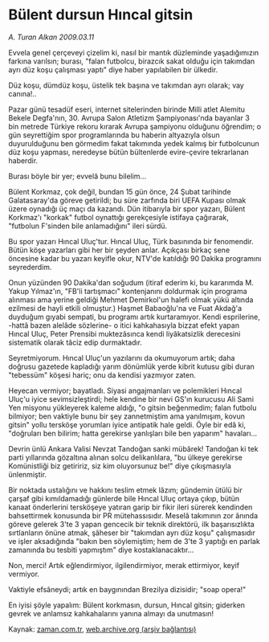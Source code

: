 # Bülent dursun Hıncal gitsin

*A. Turan Alkan 2009.03.11*

<tr><td class="metin" colspan="2" style="padding-top: 20px; padding-left: 5px; padding-right: 10px;">Evvela genel çerçeveyi çizelim ki, nasıl bir mantık düzleminde yaşadığımızın farkına varılsın; burası, "falan futbolcu, birazcık sakat olduğu için takımdan ayrı düz koşu çalışması yaptı" diye haber yapılabilen bir ülkedir.</td></tr><tr><td class="metin" colspan="2" style="padding-top: 20px; padding-left: 5px; padding-right: 10px;"><p>Düz koşu, dümdüz koşu, üstelik tek başına ve takımdan ayrı olarak; vay canına!..
<p>Pazar günü tesadüf eseri, internet sitelerinden birinde Milli atlet Alemitu Bekele Degfa'nın, 30. Avrupa Salon Atletizm Şampiyonası'nda bayanlar 3 bin metrede Türkiye rekoru kırarak Avrupa şampiyonu olduğunu öğrendim; o gün seyrettiğim spor programlarında bu haberin altyazıyla olsun duyurulduğunu ben görmedim fakat takımında yedek kalmış bir futbolcunun düz koşu yapması, neredeyse bütün bültenlerde evire-çevire tekrarlanan haberdir.
<p>Burası böyle bir yer; evvelâ bunu bilelim...
<p>Bülent Korkmaz, çok değil, bundan 15 gün önce, 24 Şubat tarihinde Galatasaray'da göreve getirildi; bu süre zarfında biri UEFA Kupası olmak üzere oynadığı üç maçı da kazandı. Dün itibarıyla bir spor yazarı, Bülent Korkmaz'ı "korkak" futbol oynattığı gerekçesiyle istifaya çağırarak, "futbolun F'sinden bile anlamadığını" ileri sürdü.
<p>Bu spor yazarı Hıncal Uluç'tur. Hıncal Uluç, Türk basınında bir fenomendir. Bütün köşe yazarları gibi her bir şeyden anlar. Açıkçası birkaç sene öncesine kadar bu yazarı keyifle okur, NTV'de katıldığı 90 Dakika programını seyrederdim.
<p>Onun yüzünden 90 Dakika'dan soğudum (itiraf ederim ki, bu kararımda M. Yakup Yılmaz'ın, "FB'li tartışmacı" kontenjanını doldurmak için programa alınması ama yerine geldiği Mehmet Demirkol'un halefi olmak yükü altında ezilmesi de hayli etkili olmuştur.) Haşmet Babaoğlu'na ve Fuat Akdağ'a duyduğum gıyabi sempati, bu programı artık kurtaramıyor. Kendi esprilerine, -hattâ bazen alelâde sözlerine- o itici kahkahasıyla bizzat efekt yapan Hıncal Uluç, Peter Prensibi muktezâsınca kendi liyâkatsizlik derecesini sistematik olarak tâciz edip durmaktadır. 
<p>Seyretmiyorum. Hıncal Uluç'un yazılarını da okumuyorum artık; daha doğrusu gazetede kapladığı yarım dönümlük yerde kibrit kutusu gibi duran "tebessüm" köşesi hariç; onu da kendisi yazmıyor zaten.
<p>Heyecan vermiyor; bayatladı. Siyasi angajmanları ve polemikleri Hıncal Uluç'u iyice sevimsizleştirdi; hele kendine bir nevi GS'ın kurucusu Ali Sami Yen misyonu yükleyerek kaleme aldığı, "o gitsin beğenmedim; falan futbolu bilmiyor; ben vaktiyle bunu bir şey zannetmiştim ama yanılmışım, kovun gitsin" yollu tersköşe yorumları iyice antipatik hale geldi. Öyle bir edâ ki, "doğruları ben bilirim; hatta gerekirse yanlışları bile ben yaparım" havaları...
<p>Devrin ünlü Ankara Valisi Nevzat Tandoğan sanki mübârek! Tandoğan ki tek parti yıllarında gözaltına alınan solcu delikanlılara, "bu ülkeye gerekirse Komünistliği biz getiririz, siz kim oluyorsunuz be!" diye çıkışmasıyla ünlenmiştir.
<p>Bir noktada ustalığını ve hakkını teslim etmek lâzım; gündemin ütülü bir çarşaf gibi kımıldamadığı günlerde bile Hıncal Uluç ortaya çıkıp, bütün kanaat önderlerini tersköşeye yatıran garip bir fikir ileri sürerek kendinden bahsettirmek konusunda bir PR mütehassısıdır. Meselâ takımının zor ânında göreve gelerek 3'te 3 yapan gencecik bir teknik direktörü, ilk başarısızlıkta sırtlanların önüne atmak, şâheser bir "takımdan ayrı düz koşu" çalışmasıdır ve işler aksadığında "bakın ben söylemiştim; hem de 3'te 3 yaptığı en parlak zamanında bu tesbiti yapmıştım" diye kostaklanacaktır...
<p>Non, merci! Artık eğlendirmiyor, ilgilendirmiyor, merak ettirmiyor, keyif vermiyor.
<p>Vaktiyle efsâneydi; artık en baygınından Brezilya dizisidir; "soap opera!"
<p>En iyisi şöyle yapalım: Bülent korkmasın, dursun, Hıncal gitsin; giderken gevrek ve anlamsız kahkahalarını yanına almayı da unutmasın!<br/></p></p></p></p></p></p></p></p></p></p></p></p></p></td></tr>

Kaynak: [zaman.com.tr](http://zaman.com.tr/yazar.do?yazino=823969), [web.archive.org (arşiv bağlantısı)](http://web.archive.org/web/20090314013347/http://zaman.com.tr:80/yazar.do?yazino=823969)

